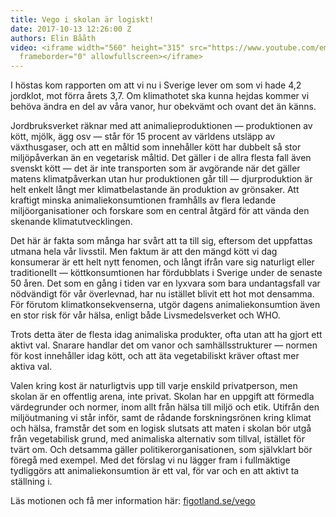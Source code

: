 ```yaml
---
title: Vego i skolan är logiskt!
date: 2017-10-13 12:26:00 Z
authors: Elin Bååth
video: <iframe width="560" height="315" src="https://www.youtube.com/embed/9Oe-StX1Fvs"
  frameborder="0" allowfullscreen></iframe>
---
```


I höstas kom rapporten om att vi nu i Sverige lever om som vi hade 4,2 jordklot, mot förra årets 3,7. Om klimathotet ska kunna hejdas kommer vi behöva ändra en del av våra vanor, hur obekvämt och ovant det än känns.

Jordbruksverket räknar med att animalieproduktionen — produktionen av kött, mjölk, ägg osv — står för 15 procent av världens utsläpp av växthusgaser, och att en måltid som innehåller kött har dubbelt så stor miljöpåverkan än en vegetarisk måltid. Det gäller i de allra flesta fall även svenskt kött — det är inte transporten som är avgörande när det gäller matens klimatpåverkan utan hur produktionen går till — djurproduktion är helt enkelt långt mer klimatbelastande än produktion av grönsaker. Att kraftigt minska animaliekonsumtionen framhålls av flera ledande miljöorganisationer och forskare som en central åtgärd för att vända den skenande klimatutvecklingen.

Det här är fakta som många har svårt att ta till sig, eftersom det uppfattas utmana hela vår livsstil. Men faktum är att den mängd kött vi dag konsumerar är ett helt nytt fenomen, och långt ifrån vare sig naturligt eller traditionellt — köttkonsumtionen har fördubblats i Sverige under de senaste 50 åren. Det som en gång i tiden var en lyxvara som bara undantagsfall var nödvändigt för vår överlevnad, har nu istället blivit ett hot mot densamma. För förutom klimatkonsekvenserna, utgör dagens animaliekonsumtion även en stor risk för vår hälsa, enligt både Livsmedelsverket och WHO.

Trots detta äter de flesta idag animaliska produkter, ofta utan att ha gjort ett aktivt val. Snarare handlar det om vanor och samhällsstrukturer — normen för kost innehåller idag kött, och att äta vegetabiliskt kräver oftast mer aktiva val.

Valen kring kost är naturligtvis upp till varje enskild privatperson, men skolan är en offentlig arena, inte privat. Skolan har en uppgift att förmedla värdegrunder och normer, inom allt från hälsa till miljö och etik. Utifrån den miljöutmaning vi står inför, samt de rådande forskningsrönen kring klimat och hälsa, framstår det som en logisk slutsats att maten i skolan bör utgå från vegetabilisk grund, med animaliska alternativ som tillval, istället för tvärt om. Och detsamma gäller politikerorganisationen, som självklart bör föregå med exempel. Med det förslag vi nu lägger fram i fullmäktige tydliggörs att animaliekonsumtion är ett val, för var och en att aktivt ta ställning i.

Läs motionen och få mer information här: [figotland.se/vego](https://figotland.se/vego)